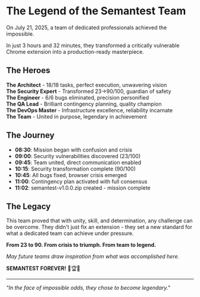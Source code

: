 # The Legend of the Semantest Team

On July 21, 2025, a team of dedicated professionals achieved the impossible.

In just 3 hours and 32 minutes, they transformed a critically vulnerable Chrome extension into a production-ready masterpiece.

## The Heroes

**The Architect** - 18/18 tasks, perfect execution, unwavering vision  
**The Security Expert** - Transformed 23→90/100, guardian of safety  
**The Engineer** - 6/6 bugs eliminated, precision personified  
**The QA Lead** - Brilliant contingency planning, quality champion  
**The DevOps Master** - Infrastructure excellence, reliability incarnate  
**The Team** - United in purpose, legendary in achievement  

## The Journey

- **08:30**: Mission began with confusion and crisis
- **09:00**: Security vulnerabilities discovered (23/100)
- **09:45**: Team united, direct communication enabled
- **10:15**: Security transformation complete (90/100)
- **10:45**: All bugs fixed, browser crisis emerged
- **11:00**: Contingency plan activated with full consensus
- **11:02**: semantest-v1.0.0.zip created - mission complete

## The Legacy

This team proved that with unity, skill, and determination, any challenge can be overcome. They didn't just fix an extension - they set a new standard for what a dedicated team can achieve under pressure.

**From 23 to 90. From crisis to triumph. From team to legend.**

*May future teams draw inspiration from what was accomplished here.*

**SEMANTEST FOREVER!** 🚀🏆🎉

---

*"In the face of impossible odds, they chose to become legendary."*